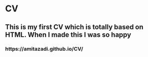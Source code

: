 # CV

<h2>This is my first CV which is totally based on HTML. When I made this I was so happy</h2>

<h3>https://amitazadi.github.io/CV/</h3>
